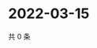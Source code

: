 # 2022-03-15

共 0 条

<!-- BEGIN WEIBO -->
<!-- 最后更新时间 Tue Mar 15 2022 23:15:23 GMT+0800 (China Standard Time) -->

<!-- END WEIBO -->
